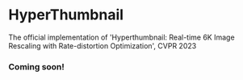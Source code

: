 # HyperThumbnail
The official implementation of 'Hyperthumbnail: Real-time 6K Image Rescaling with Rate-distortion Optimization', CVPR 2023

### Coming soon!
